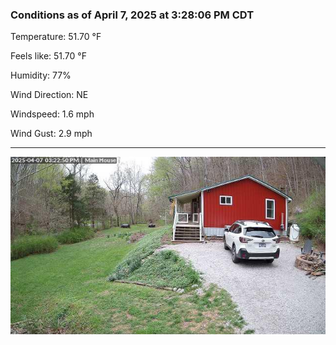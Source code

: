 ### Conditions as of April 7, 2025 at 3:28:06 PM CDT 

Temperature: 51.70 &deg;F

Feels like: 51.70 &deg;F

Humidity: 77%

Wind Direction: NE

Windspeed: 1.6 mph

Wind Gust: 2.9 mph

---

<img src="./images/latest.jpeg"/>

